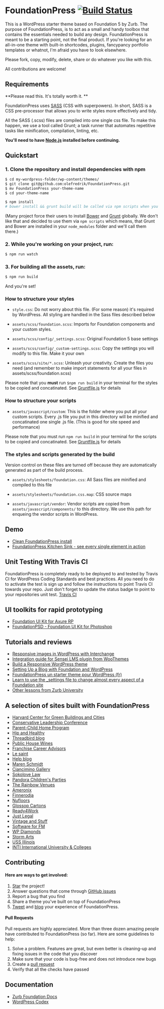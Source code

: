 # FoundationPress [![Build Status](https://travis-ci.org/olefredrik/FoundationPress.svg?branch=master)](https://travis-ci.org/olefredrik/FoundationPress)

This is a WordPress starter theme based on Foundation 5 by Zurb. The purpose of FoundationPress, is to act as a small and handy toolbox that contains the essentials needed to build any design. FoundationPress is meant to be a starting point, not the final product. If you're looking for an all-in-one theme with built-in shortcodes, plugins, fancypancy portfolio templates or whatnot, I'm afraid you have to look elsewhere.

Please fork, copy, modify, delete, share or do whatever you like with this.

All contributions are welcome!

## Requirements

**Please read this. It's totally worth it. **

FoundationPress uses [SASS](http://sass-lang.com/) (CSS with superpowers). In short, SASS is a CSS pre-processor that allows you to write styles more effectively and tidy.

All the SASS (.scss) files are compiled into one single css file. To make this happen, we use a tool called Grunt; a task runner that automates repetitive tasks like minification, compilation, linting, etc.

**You'll need to have [Node.js](http://nodejs.org) installed before continuing.**

## Quickstart

### 1. Clone the repository and install dependencies with npm
```bash
$ cd my-wordpress-folder/wp-content/themes/
$ git clone git@github.com:olefredrik/FoundationPress.git
$ mv FoundationPress your-theme-name
$ cd your-theme-name

$ npm install
# bower install && grunt build will be called via npm scripts when you run npm install.
```

(Many project force their users to install [Bower](http://bower.io) and [Grunt](http://gruntjs.com/) globally. We don't like that and decided to use them via `npm scripts` which means, that Grunt and Bower are installed in your `node_modules` folder and we'll call them there.)



### 2. While you're working on your project, run:

```bash
$ npm run watch
```

### 3. For building all the assets, run:

```bash
$ npm run build
```

And you're set!

### How to structure your styles

  * `style.css`: Do not worry about this file. (For some reason) it's required by WordPress. All styling are handled in the Sass files described below

  * `assets/scss/foundation.scss`: Imports for Foundation components and your custom styles.
  * `assets/scss/config/_settings.scss`: Original Foundation 5 base settings
  * `assets/scss/config/_custom-settings.scss`: Copy the settings you will modify to this file. Make it your own
  * `assets/scss/site/*.scss`: Unleash your creativity. Create the files you need (and remember to make import statements for all your files in assets/scss/foundation.scss)

Please note that you **must** run `$npm run build` in your terminal for the styles to be copied and concatinated. See [Gruntfile.js](https://github.com/olefredrik/FoundationPress/blob/master/Gruntfile.js) for details

### How to structure your scripts

* `assets/javascript/custom`: This is the folder where you put all your custom scripts. Every .js file you put in this directory will be minified and concatinated one single .js file. (This is good for site speed and performance)

Please note that you must run `npm run build` in your terminal for the scripts to be copied and concatinated. See [Gruntfile.js](https://github.com/olefredrik/FoundationPress/blob/master/Gruntfile.js) for details

### The styles and scripts generated by the build

Version control on these files are turned off because they are automatically generated as part of the build process.

* `assets/stylesheets/foundation.css`: All Sass files are minified and compiled to this file
* `assets/stylesheets/foundation.css.map`: CSS source maps

* `assets/javascript/vendor`: Vendor scripts are copied from `assets/javascript/components/` to this directory. We use this path for enqueing the vendor scripts in WordPress.

## Demo

* [Clean FoundationPress install](http://foundationpress.olefredrik.com/)
* [FoundationPress Kitchen Sink - see every single element in action](http://foundationpress.olefredrik.com/kitchen-sink/)

## Unit Testing With Travis CI

FoundationPress is completely ready to be deployed to and tested by Travis CI for WordPress Coding Standards and best practices. All you need to do to activate the test is sign up and follow the instructions to point Travis CI towards your repo. Just don't forget to update the status badge to point to your repositories unit test.
[Travis CI](https://travis-ci.org/)

## UI toolkits for rapid prototyping

* [Foundation UI Kit for Axure RP](https://gumroad.com/l/foundation-ui-kit-axure-rp)
* [FoundationPSD - Foundation UI Kit for Photoshop](http://foundationpress.olefredrik.com/downloads/foundation-psd-template/)

## Tutorials and reviews

* [Responsive images in WordPress with Interchange](http://rachievee.com/responsive-images-in-wordpress/)
* [Integration guide for Sensei LMS plugin from WooThemes](https://support.woothemes.com/hc/en-us/articles/204125559-FoundationPress)
* [Build a Responsive WordPress theme](http://www.webdesignermag.co.uk/build-a-responsive-wordpress-theme/)
* [Setting Up a Blog with Foundation and WordPress](http://www.thecodecub.com/htmlcss/setting-up-a-blog-with-foundation-and-wordpress/)
* [FoundationPress un starter theme pour WordPress (fr)](http://www.leblogduresponsivedesign.fr/developpement/foundationpress-un-starter-theme-pour-wordpress/)
* [Learn to use the _settings file to change almost every aspect of a Foundation site](http://zurb.com/university/lessons/66)
* [Other lessons from Zurb University](http://zurb.com/university/past-lessons)

## A selection of sites built with FoundationPress

* [Harvard Center for Green Buildings and Cities](http://www.harvardcgbc.org/)
* [Conservative Leadership Conference](http://civitasclc.com/)
* [Parent-Child Home Program](http://www.parent-child.org/)
* [Hip and Healthy](http://hipandhealthy.com/)
* [Threadbird blog](http://blog.threadbird.com/)
* [Public House Wines](http://publichousewines.hstestsite.info/)
* [Franchise Career Advisors](http://franchisecareeradvisors.com/)
* [Le saint](http://www.lesaint.ca/)
* [Help blog](http://help.com/blog/)
* [Maren Schmidt](http://marenschmidt.com/)
* [Ciancimino Gallery](http://ciancimino.com/)
* [Sokolove Law](http://www.sokolovelaw.com/)
* [Pandora Children's Parties](http://www.pandorachildrensparties.co.uk/)
* [The Rainbow Venues](http://www.therainbowvenues.co.uk/)
* [Ameronix](http://www.ameronix.com/)
* [Finnerodja](http://www.finnerodja.se/)
* [Nufloors](http://www.nufloors.ca/)
* [Glossop Cartons](http://www.glossopcartons.co.uk/)
* [Ready4Work](http://www.ready4work.my/)
* [Just Legal](http://www.justlegal.co.jp/en/)
* [Vintage and Stuff](http://vintageandstuff.com/)
* [Software for FM](http://softwareforfm.co.uk/)
* [WP Diamonds](http://www.wpdiamonds.com/)
* [Storm Arts](http://stormarts.fi/)
* [USS Illinois](http://ussillinois.org/)
* [INTI International University & Colleges](http://international.newinti.edu.my/)

## Contributing
#### Here are ways to get involved:

1. [Star](https://github.com/olefredrik/FoundationPress/stargazers) the project!
2. Answer questions that come through [GitHub issues](https://github.com/olefredrik/FoundationPress/issues)
3. Report a bug that you find
4. Share a theme you've built on top of FoundationPress
5. [Tweet](https://twitter.com/intent/tweet?original_referer=http%3A%2F%2Ffoundationpress.olefredrik.com%2F&text=Check%20out%20FoundationPress%2C%20the%20ultimate%20%23WordPress%20starter-theme%20built%20on%20%23Foundation%205&tw_p=tweetbutton&url=http%3A%2F%2Ffoundationpress.olefredrik.com&via=olefredrik) and [blog](http://www.justinfriebel.com/my-first-experience-with-foundationpress-a-wordpress-starter-theme-106/) your experience of FoundationPress.

#### Pull Requests

Pull requests are highly appreciated. More than three dozen amazing people have contributed to FoundationPress (so far). Here are some guidelines to help:

1. Solve a problem. Features are great, but even better is cleaning-up and fixing issues in the code that you discover
2. Make sure that your code is bug-free and does not introduce new bugs
3. Create a [pull request](https://help.github.com/articles/creating-a-pull-request)
4. Verify that all the checks have passed

## Documentation

* [Zurb Foundation Docs](http://foundation.zurb.com/docs/)
* [WordPress Codex](http://codex.wordpress.org/)
